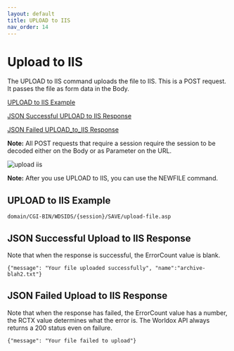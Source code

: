```yaml
---
layout: default
title: UPLOAD to IIS
nav_order: 14
---
```


# Upload to IIS

The UPLOAD to IIS command uploads the file to IIS. This is a POST request. It passes the file as form data in the Body.

[UPLOAD to IIS Example](#upload-to-iis-example)

[JSON Successful UPLOAD to IIS Response](#json-successful-upload-to-iis-response)

[JSON Failed UPLOAD_to_IIS Response](#json-failed-upload-to-IIS-response)


**Note:** All POST requests that require a session require the session to be decoded either on the Body or as Parameter on the URL.
 
![upload iis](/dsnyder7427/Worldox-Web-API/blob/gh-pages/assets/img/uploadiis.jpg)
 
**Note:** After you use UPLOAD to IIS, you can use the NEWFILE command.

## UPLOAD to IIS Example

`domain/CGI-BIN/WDSIDS/{session}/SAVE/upload-file.asp`

## JSON Successful Upload to IIS Response

Note that when the response is successful, the ErrorCount value is blank. 

`{"message": "Your file uploaded successfully", "name":"archive-blah2.txt"}`

## JSON Failed Upload to IIS Response 

Note that when the response has failed, the ErrorCount value has a number, the RCTX value determines what the error is. The Worldox API always returns a 200 status even on failure.  

`{"message": "Your file failed to upload"}`
